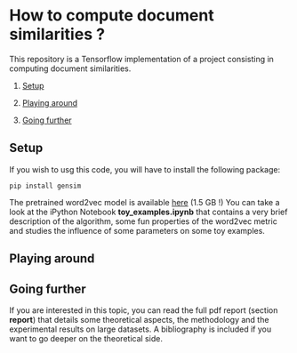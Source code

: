 # How to compute document similarities ? 

This repository is a Tensorflow implementation of a project consisting in computing document similarities. 

1. [Setup](#setup)

2. [Playing around](#playing-around)

3. [Going further](#going-further)

 
## Setup 

If you wish to usg this code, you will have to install the following package:
```
pip install gensim 
```
The pretrained word2vec model is available [here](https://drive.google.com/file/d/0B7XkCwpI5KDYNlNUTTlSS21pQmM/edit) (1.5 GB !)
You can take a look at the iPython Notebook __toy_examples.ipynb__ that contains a very brief description of the algorithm, some fun properties of the word2vec metric and studies the influence of some parameters on some toy examples. 

## Playing around



## Going further

If you are interested in this topic, you can read the full pdf report (section __report__) that details some theoretical aspects, the methodology and the experimental results on large datasets. A bibliography is included if you want to go deeper on the theoretical side. 
